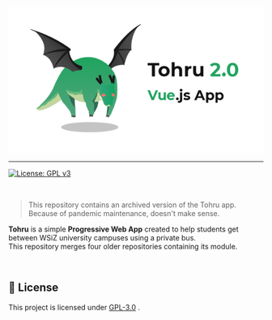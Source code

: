 <p align="center">
  <br /><img
    width="600"
    src="banner.png"
  />
</p>

---

[![License: GPL v3](https://img.shields.io/badge/License-GPLv3-blue.svg)](https://www.gnu.org/licenses/gpl-3.0)

<br>

> This repository contains an archived version of the Tohru app.  
> Because of pandemic maintenance, doesn't make sense.

**Tohru** is a simple **Progressive Web App** created to help students get between WSiZ university campuses using a private bus.  
This repository merges four older repositories containing its module.

<br>

## 📃 License

This project is licensed under [GPL-3.0](https://choosealicense.com/licenses/gpl-3.0/) .
